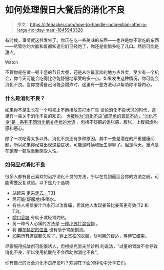 # 如何处理假日大餐后的消化不良

> 原文：<https://lifehacker.com/how-to-handle-indigestion-after-a-large-holiday-meal-1845943328>

有时候，事情就这样发生了。你正在吃一些美味的东西——也许是你不常吃的东西——尽管你的大脑和胃都知道它们已经饱了，你还是偷偷多吃了几口。然后可能是甜点。

Watch

不管你是在做一顿丰盛的节日大餐，还是从你最喜欢的地方点外卖，至少有一个机会，你今天可能会吃得比你能舒服地承受的多一点。如果发生这种情况，你可能会消化不良。当你觉得自己可能会爆炸时，这里有一些方法可以帮助你平静内心。

### 什么是消化不良？

如果你不是生长在一个电视上不断播放苏打水广告 谈论消化不良状况的时代，这里有一些关于消化不良的知识。 [也被称为“消化不良”或简单的胃部不适，“消化不良”是一系列不同消化相关症状的术语](https://www.mayoclinic.org/diseases-conditions/indigestion/symptoms-causes/syc-20352211) ，包括不舒服的饱胀感、腹胀、上腹部烧灼感和恶心。

除了一次吃得太多以外，消化不良还有多种原因。其中一些是潜在的严重健康问题，所以如果你经常出现这些症状，可能是时候和医生聊聊了。但是今天，重点是在饱餐一顿后重新感受人性。

### 如何应对消化不良

很多人都有自己喜欢的治疗消化不良的方法，所以在找到最适合你的方法之前，可能需要反复试验。以下是几个选项:

*   站起来 [走来走去。](https://lifehacker.com/two-things-you-can-do-to-feel-more-comfortable-after-ea-1789322258)T3】
*   尽可能(舒服地)多喝水。
*   有些人相信姜汁汽水可以治胃痛，但其他人发现姜茶比姜茶更有效(T2 和 T3)。
*   [嚼口香糖](https://lifehacker.com/kill-heartburn-with-chewing-gum-30840887) 有助于减轻胃灼热。
*   另一种令人心痛的方法是 [一种小苏打混合物](https://lifehacker.com/soothe-heartburn-with-a-simple-baking-soda-concoction-1755304251) 。
*   将 [睡在特定的位置](https://lifehacker.com/the-perfect-sleeping-positions-to-fix-common-body-probl-1628559555) 也有助于胃酸倒流。
*   如果所有这些都失败了，穿上宽松的衣服，尽可能的舒适，等待它结束。

尽管服用抗酸剂可能很诱人，但根据克里夫兰诊所 的说法，“过量的胃酸不会导致消化不良，所以使用抗酸剂不会帮助你消化不良”。

你有自己的万全消化不良疗法吗？欢迎在下面的评论中分享它们。